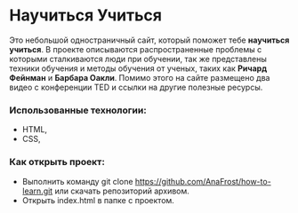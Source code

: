 # Научиться Учиться

Это небольшой одностраничный сайт, который поможет тебе **научиться учиться**.
В проекте описываются распространенные проблемы с которыми сталкиваются люди при обучении, так же представлены техники обучения и методы обучения от ученых, таких как **Ричард Фейнман** и **Барбара Оакли**.
Помимо этого на сайте размещено два видео с конференции TED и ссылки на другие полезные ресурсы.

### Использованные технологии:
- HTML,
- CSS,

### Как открыть проект:
- Выполнить команду git clone https://github.com/AnaFrost/how-to-learn.git или скачать репозиторий архивом.
- Открыть index.html в папке с проектом.
